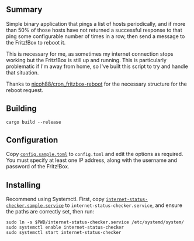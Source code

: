 ## Summary
Simple binary application that pings a list of hosts periodically, and
if more than 50% of those hosts have not returned a successful response
to that ping some configurable number of times in a row, then send a
message to the Fritz!Box to reboot it.

This is necessary for me, as sometimes my internet connection stops working
but the Fritz!Box is still up and running. This is particularly
problematic if I'm away from home, so I've built this script to try and
handle that situation.

Thanks to [nicoh88/cron_fritzbox-reboot](https://github-com.translate.goog/nicoh88/cron_fritzbox-reboot)
for the necessary structure for the reboot request.

## Building
```shell
cargo build --release
```
## Configuration
Copy [`config.sample.toml`](config.sample.toml) to `config.toml`
and edit the options as required. You must specify at least one IP
address, along with the username and password of the Fritz!Box.

## Installing
Recommend using Systemctl. First, copy [`internet-status-checker.sample.service`](internet-status-checker.sample.service)
to `internet-status-checker.service`, and ensure the paths are correctly set, then run:
```shell
sudo ln -s $PWD/internet-status-checker.service /etc/systemd/system/
sudo systemctl enable internet-status-checker
sudo systemctl start internet-status-checker
```